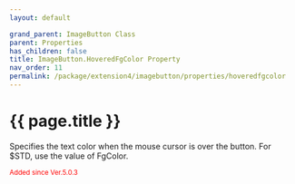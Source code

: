 ```yaml
---
layout: default

grand_parent: ImageButton Class
parent: Properties
has_children: false
title: ImageButton.HoveredFgColor Property
nav_order: 11
permalink: /package/extension4/imagebutton/properties/hoveredfgcolor
---
```

# {{ page.title }}

Specifies the text color when the mouse cursor is over the button. For $STD, use the value of FgColor.

<small><span style="color:red">Added since Ver.5.0.3</span><small>